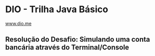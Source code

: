 # DIO - Trilha Java Básico
www.dio.me

## Resolução do Desafio: Simulando uma conta bancária através do Terminal/Console

